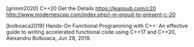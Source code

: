 [grimm2020] C++20 Get the Details
https://leanpub.com/c20
http://www.modernescpp.com/index.php/i-m-proud-to-present-c-20

[bolboaca2019] Hands-On Functional Programming with C++: An effective guide to writing accelerated functional code using C++17 and C++20, Alexandru Bolboaca, Jun 28, 2019.
